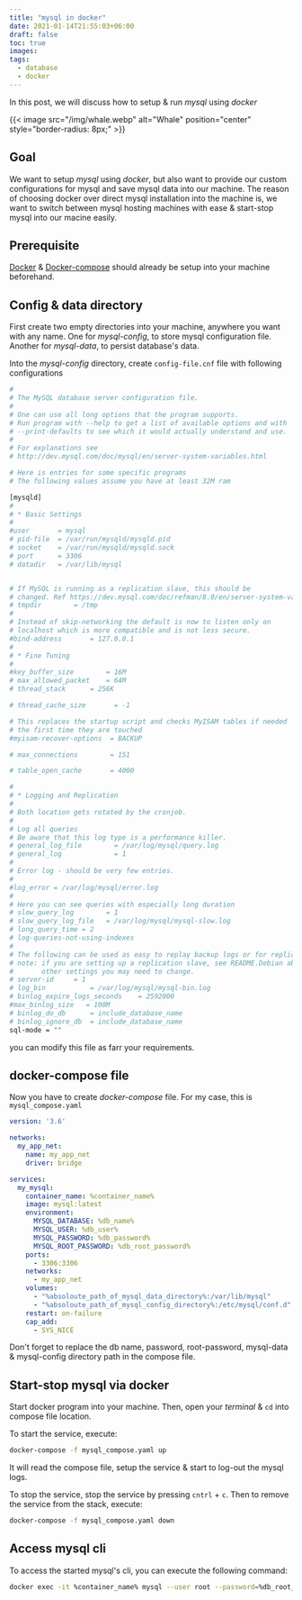 ```yaml
---
title: "mysql in docker"
date: 2021-01-14T21:55:03+06:00
draft: false
toc: true
images:
tags:
  - database
  - docker
---
```


In this post, we will discuss how to setup & run *mysql* using *docker*

{{< image src="/img/whale.webp" alt="Whale" position="center" style="border-radius: 8px;" >}}

## Goal
We want to setup *mysql* using *docker*, but also want to provide our custom configurations for mysql and save mysql data into our machine. 
The reason of choosing docker over direct mysql installation into the machine is, we want to switch between mysql hosting machines with ease & start-stop mysql into our macine easily.

## Prerequisite
[Docker](https://www.docker.com/) & [Docker-compose](https://docs.docker.com/compose/) should already be setup into your machine beforehand.

## Config & data directory
First create two empty directories into your machine, anywhere you want with any name.
One for *mysql-config*, to store mysql configuration file.
Another for *mysql-data*, to persist database's data.

Into the *mysql-config* directory, create `config-file.cnf` file with following configurations
```bash
#
# The MySQL database server configuration file.
#
# One can use all long options that the program supports.
# Run program with --help to get a list of available options and with
# --print-defaults to see which it would actually understand and use.
#
# For explanations see
# http://dev.mysql.com/doc/mysql/en/server-system-variables.html

# Here is entries for some specific programs
# The following values assume you have at least 32M ram

[mysqld]
#
# * Basic Settings
#
#user		= mysql
# pid-file	= /var/run/mysqld/mysqld.pid
# socket	= /var/run/mysqld/mysqld.sock
# port		= 3306
# datadir	= /var/lib/mysql


# If MySQL is running as a replication slave, this should be
# changed. Ref https://dev.mysql.com/doc/refman/8.0/en/server-system-variables.html#sysvar_tmpdir
# tmpdir		= /tmp
#
# Instead of skip-networking the default is now to listen only on
# localhost which is more compatible and is not less secure.
#bind-address		= 127.0.0.1
#
# * Fine Tuning
#
#key_buffer_size		= 16M
# max_allowed_packet	= 64M
# thread_stack		= 256K

# thread_cache_size       = -1

# This replaces the startup script and checks MyISAM tables if needed
# the first time they are touched
#myisam-recover-options  = BACKUP

# max_connections        = 151

# table_open_cache       = 4000

#
# * Logging and Replication
#
# Both location gets rotated by the cronjob.
#
# Log all queries
# Be aware that this log type is a performance killer.
# general_log_file        = /var/log/mysql/query.log
# general_log             = 1
#
# Error log - should be very few entries.
#
#log_error = /var/log/mysql/error.log
#
# Here you can see queries with especially long duration
# slow_query_log		= 1
# slow_query_log_file	= /var/log/mysql/mysql-slow.log
# long_query_time = 2
# log-queries-not-using-indexes
#
# The following can be used as easy to replay backup logs or for replication.
# note: if you are setting up a replication slave, see README.Debian about
#       other settings you may need to change.
# server-id		= 1
# log_bin			= /var/log/mysql/mysql-bin.log
# binlog_expire_logs_seconds	= 2592000
#max_binlog_size   = 100M
# binlog_do_db		= include_database_name
# binlog_ignore_db	= include_database_name
sql-mode = ""
```
you can modify this file as farr your requirements.

## docker-compose file
Now you have to create *docker-compose* file. For my case, this is `mysql_compose.yaml`
```yaml
version: '3.6'

networks:
  my_app_net:
    name: my_app_net
    driver: bridge

services:
  my_mysql:
    container_name: %container_name%
    image: mysql:latest
    environment:
      MYSQL_DATABASE: %db_name%
      MYSQL_USER: %db_user%
      MYSQL_PASSWORD: %db_password%
      MYSQL_ROOT_PASSWORD: %db_root_password%
    ports:
      - 3306:3306
    networks:
      - my_app_net
    volumes:
      - "%absoloute_path_of_mysql_data_directory%:/var/lib/mysql"
      - "%absoloute_path_of_mysql_config_directory%:/etc/mysql/conf.d"
    restart: on-failure
    cap_add:
      - SYS_NICE
```
Don't forget to replace the db name, password, root-password, mysql-data & mysql-config directory path in the compose file.

## Start-stop mysql via docker
Start docker program into your machine. Then, open your *terminal* & `cd` into compose file location.

To start the service, execute:
```bash
docker-compose -f mysql_compose.yaml up
```
It will read the compose file, setup the service & start to log-out the mysql logs.

To stop the service, stop the service by pressing `cntrl` + `c`.
Then to remove the service from the stack, execute:
```bash
docker-compose -f mysql_compose.yaml down
```

## Access mysql cli
To access the started mysql's cli, you can execute the following command:
```bash
docker exec -it %container_name% mysql --user root --password=%db_root_password%
```